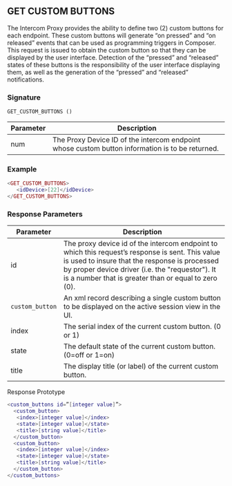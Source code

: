 ## GET CUSTOM BUTTONS

The Intercom Proxy provides the ability to define two (2) custom buttons for each endpoint. These custom buttons will generate “on pressed” and “on released” events that can be used as programming triggers in Composer. This request is issued to obtain the custom button so that they can be displayed by the user interface. Detection of the “pressed” and “released” states of these buttons is the responsibility of the user interface displaying them, as well as the generation of the “pressed” and “released” notifications.


### Signature

`GET_CUSTOM_BUTTONS ()`


| Parameter | Description |
| --- | --- |
| num | The Proxy Device ID of the intercom endpoint whose custom button information is to be returned. |


### Example

```lua
<GET_CUSTOM_BUTTONS>
   <idDevice>[22]</idDevice>
</GET_CUSTOM_BUTTONS>
```


### Response Parameters

| Parameter | Description |
| --- | --- |
| id | The proxy device id of the intercom endpoint to which this request’s response is sent. This value is used to insure that the response is processed by proper device driver (i.e. the "requestor"). It is a number that is greater than or equal to zero (0). |
| `custom_button` | An xml record describing a single custom button to be displayed on the active session view in the UI. |
| index | The serial index of the current custom button. (0 or 1) |
| state | The default state of the current custom button. (0=off or 1=on) |
| title | The display title (or label) of the current custom button. |

Response Prototype

```lua
<custom_buttons id=”[integer value]”>
  <custom_button>
   <index>[integer value]</index>
   <state>[integer value]</state>
   <title>[string value]</title>
  </custom_button>
  <custom_button>
   <index>[integer value]</index>
   <state>[integer value]</state>
   <title>[string value]</title>
  </custom_button>
</custom_buttons>
```
